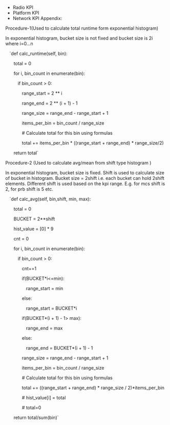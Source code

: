* Radio KPI
* Platform KPI
* Network KPI
Appendix: 

Procedure-1(Used to calculate total runtime form exponential histogram) 

In exponential histogram, bucket size is not fixed and bucket size is 2i where i=0…n  

 
    `def calc_runtime(self, bin): 

        total = 0 

        for i, bin_count in enumerate(bin): 

            if bin_count > 0: 

                range_start = 2 ** i 

                range_end = 2 ** (i + 1) - 1 

                range_size = range_end - range_start + 1 

                items_per_bin = bin_count / range_size 

                # Calculate total for this bin using formulas 

                total += items_per_bin * ((range_start + range_end) * range_size/2) 

 

        return total` 

 

Procedure-2 (Used to calculate avg/mean from shift type histogram ) 

In exponential histogram, bucket size is fixed. Shift is used to calculate size of bucket in histogram. Bucket size = 2shift i.e. each bucket can hold 2shift elements. Different shift is used based on the kpi range. E.g. for mcs shift is 2, for prb shift is 5 etc.  

    `def calc_avg(self, bin,shift, min, max): 

        total = 0 

        BUCKET = 2**shift 

        hist_value = [0] * 9 

        cnt = 0 

        for i, bin_count in enumerate(bin): 

            if bin_count > 0: 

                cnt+=1 

                if(BUCKET*i<=min): 

                    range_start = min 

                else: 

                    range_start = BUCKET*i 

                if(BUCKET*(i + 1) - 1> max): 

                    range_end = max 

                else: 

                    range_end = BUCKET*(i + 1) - 1 

                range_size = range_end - range_start + 1 

                items_per_bin = bin_count / range_size 

                # Calculate total for this bin using formulas 

                total += ((range_start + range_end) * range_size / 2)*items_per_bin 

                # hist_value[i] = total 

                # total=0 

        return total/sum(bin)` 
